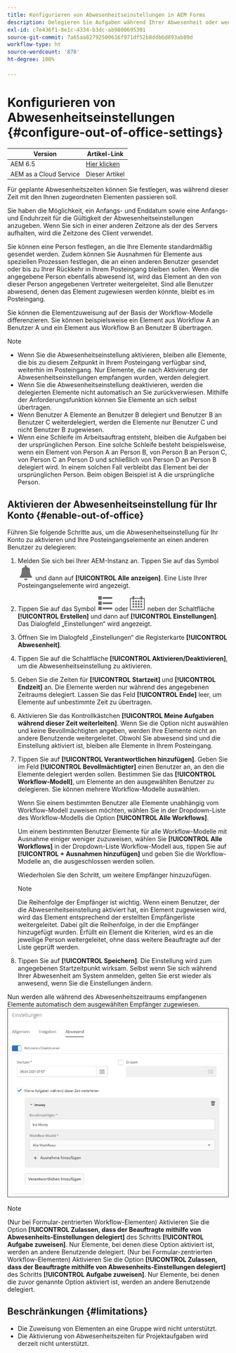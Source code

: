 ```yaml
---
title: Konfigurieren von Abwesenheitseinstellungen in AEM Forms
description: Delegieren Sie Aufgaben während Ihrer Abwesenheit oder wenn Sie nicht im Büro sind, um eine nahtlose Workflow-Ausführung zu ermöglichen.
exl-id: c7e436f1-8e1c-4334-b3dc-ab9800695301
source-git-commit: 7a65aa82792500616f971df52b8ddb6d893ab89d
workflow-type: ht
source-wordcount: '878'
ht-degree: 100%

---
```



# Konfigurieren von Abwesenheitseinstellungen {#configure-out-of-office-settings}

| Version | Artikel-Link |
| -------- | ---------------------------- |
| AEM 6.5 | [Hier klicken](https://experienceleague.adobe.com/docs/experience-manager-65/forms/workflows/configure-out-of-office-settings.html?lang=de) |
| AEM as a Cloud Service | Dieser Artikel |

Für geplante Abwesenheitszeiten können Sie festlegen, was während dieser Zeit mit den Ihnen zugeordneten Elementen passieren soll.

Sie haben die Möglichkeit, ein Anfangs- und Enddatum sowie eine Anfangs- und Enduhrzeit für die Gültigkeit der Abwesenheitseinstellungen anzugeben. Wenn Sie sich in einer anderen Zeitzone als der des Servers aufhalten, wird die Zeitzone des Client verwendet.

Sie können eine Person festlegen, an die Ihre Elemente standardmäßig gesendet werden. Zudem können Sie Ausnahmen für Elemente aus speziellen Prozessen festlegen, die an einen anderen Benutzer gesendet oder bis zu Ihrer Rückkehr in Ihrem Posteingang bleiben sollen. Wenn die angegebene Person ebenfalls abwesend ist, wird das Element an den von dieser Person angegebenen Vertreter weitergeleitet. Sind alle Benutzer abwesend, denen das Element zugewiesen werden könnte, bleibt es im Posteingang.

Sie können die Elementzuweisung auf der Basis der Workflow-Modelle differenzieren. Sie können beispielsweise ein Element aus Workflow A an Benutzer A und ein Element aus Workflow B an Benutzer B übertragen.


>[!NOTE]
>
>* Wenn Sie die Abwesenheitseinstellung aktivieren, bleiben alle Elemente, die bis zu diesem Zeitpunkt in Ihrem Posteingang verfügbar sind, weiterhin im Posteingang. Nur Elemente, die nach Aktivierung der Abwesenheitseinstellungen empfangen wurden, werden delegiert.
>* Wenn Sie die Abwesenheitseinstellung deaktivieren, werden die delegierten Elemente nicht automatisch an Sie zurückverwiesen. Mithilfe der Anforderungsfunktion können Sie Elemente an sich selbst übertragen.
>* Wenn Benutzer A Elemente an Benutzer B delegiert und Benutzer B an Benutzer C weiterdelegiert, werden die Elemente nur Benutzer C und nicht Benutzer B zugewiesen.
>* Wenn eine Schleife im Arbeitsauftrag entsteht, bleiben die Aufgaben bei der ursprünglichen Person. Eine solche Schleife besteht beispielsweise, wenn ein Element von Person A an Person B, von Person B an Person C, von Person C an Person D und schließlich von Person D an Person B delegiert wird. In einem solchen Fall verbleibt das Element bei der ursprünglichen Person. Beim obigen Beispiel ist A die ursprüngliche Person.

## Aktivieren der Abwesenheitseinstellung für Ihr Konto {#enable-out-of-office}

Führen Sie folgende Schritte aus, um die Abwesenheitseinstellung für Ihr Konto zu aktivieren und Ihre Posteingangselemente an einen anderen Benutzer zu delegieren:

1. Melden Sie sich bei Ihrer AEM-Instanz an. Tippen Sie auf das Symbol ![Posteingang](assets/bell.svg) und dann auf **[!UICONTROL Alle anzeigen]**. Eine Liste Ihrer Posteingangselemente wird angezeigt.
1. Tippen Sie auf das Symbol ![Listenansicht](assets/viewlist.svg) oder ![Kalender](assets/calendar.svg) neben der Schaltfläche **[!UICONTROL Erstellen]** und dann auf **[!UICONTROL Einstellungen]**. Das Dialogfeld „Einstellungen“ wird angezeigt.
1. Öffnen Sie im Dialogfeld „Einstellungen“ die Registerkarte **[!UICONTROL Abwesenheit]**.
1. Tippen Sie auf die Schaltfläche **[!UICONTROL Aktivieren/Deaktivieren]**, um die Abwesenheitseinstellung zu aktivieren.
1. Geben Sie die Zeiten für **[!UICONTROL Startzeit]** und **[!UICONTROL Endzeit]** an. Die Elemente werden nur während des angegebenen Zeitraums delegiert. Lassen Sie das Feld **[!UICONTROL Ende]** leer, um Elemente auf unbestimmte Zeit zu übertragen.
1. Aktivieren Sie das Kontrollkästchen **[!UICONTROL Meine Aufgaben während dieser Zeit weiterleiten]**. Wenn Sie die Option nicht auswählen und keine Bevollmächtigten angeben, werden Ihre Elemente nicht an andere Benutzende weitergeleitet. Obwohl Sie abwesend sind und die Einstellung aktiviert ist, bleiben alle Elemente in Ihrem Posteingang.
1. Tippen Sie auf **[!UICONTROL Verantwortlichen hinzufügen]**. Geben Sie im Feld **[!UICONTROL Bevollmächtigter]** einen Benutzer an, an den die Elemente delegiert werden sollen. Bestimmen Sie das **[!UICONTROL Workflow-Modell]**, um Elemente an den ausgewählten Benutzer zu delegieren. Sie können mehrere Workflow-Modelle auswählen.

   Wenn Sie einem bestimmten Benutzer alle Elemente unabhängig vom Workflow-Modell zuweisen möchten, wählen Sie in der Dropdown-Liste des Workflow-Modells die Option **[!UICONTROL Alle Workflows]**. <br>

   Um einem bestimmten Benutzer Elemente für alle Workflow-Modelle mit Ausnahme einiger weniger zuzuweisen, wählen Sie **[!UICONTROL Alle Workflows]** in der Dropdown-Liste Workflow-Modell aus, tippen Sie auf **[!UICONTROL + Ausnahmen hinzufügen]** und geben Sie die Workflow-Modelle an, die ausgeschlossen werden sollen.
   <br>

   Wiederholen Sie den Schritt, um weitere Empfänger hinzuzufügen. <br>

   >[!NOTE]
   >
   >Die Reihenfolge der Empfänger ist wichtig. Wenn einem Benutzer, der die Abwesenheitseinstellung aktiviert hat, ein Element zugewiesen wird, wird das Element entsprechend der erstellten Empfängerliste weitergeleitet. Dabei gilt die Reihenfolge, in der die Empfänger hinzugefügt wurden. Erfüllt ein Element die Kriterien, wird es an die jeweilige Person weitergeleitet, ohne dass weitere Beauftragte auf der Liste geprüft werden.


1. Tippen Sie auf **[!UICONTROL Speichern]**. Die Einstellung wird zum angegebenen Startzeitpunkt wirksam. Selbst wenn Sie sich während Ihrer Abwesenheit am System anmelden, gelten Sie erst wieder als anwesend, wenn Sie die Einstellungen ändern.

Nun werden alle während des Abwesenheitszeitraums empfangenen Elemente automatisch dem ausgewählten Empfänger zugewiesen.
![Abwesenheit](assets/out-of-office.png)

>[!NOTE]
>
>(Nur bei Formular-zentrierten Workflow-Elementen) Aktivieren Sie die Option **[!UICONTROL Zulassen, dass der Beauftragte mithilfe von Abwesenheits-Einstellungen delegiert]** des Schritts **[!UICONTROL Aufgabe zuweisen]**. Nur Elemente, bei denen diese Option aktiviert ist, werden an andere Benutzende delegiert.
>(Nur bei Formular-zentrierten Workflow-Elementen) Aktivieren Sie die Option **[!UICONTROL Zulassen, dass der Beauftragte mithilfe von Abwesenheits-Einstellungen delegiert]** des Schritts **[!UICONTROL Aufgabe zuweisen]**. Nur Elemente, bei denen die zuvor genannte Option aktiviert ist, werden an andere Benutzende delegiert.

## Beschränkungen {#limitations}

* Die Zuweisung von Elementen an eine Gruppe wird nicht unterstützt.
* Die Aktivierung von Abwesenheitszeiten für Projektaufgaben wird derzeit nicht unterstützt.
